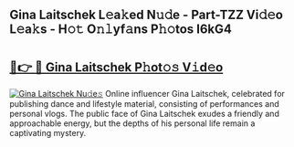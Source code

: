 ## Gina Laitschek L𝚎a𝚔ed N𝚞𝚍e - Part-TZZ Vi𝚍𝚎o L𝚎a𝚔s - H𝚘𝚝 O𝚗𝚕yf𝚊ns P𝚑𝚘tos I6kG4

# <h2><a href="http://kf3z1tz.oniu.top/?m=Gina+Laitschek">🔗👉 🔴 Gina Laitschek P𝚑ot𝚘𝚜 V𝚒d𝚎o</a></h2>

[![Gina Laitschek Nu𝚍e𝚜](https://i.imgur.com/0qMVB7G.gif)](http://kf3z1tz.oniu.top/?m=Gina+Laitschek)
Online influencer Gina Laitschek, celebrated for publishing dance and lifestyle material, consisting of performances and personal vlogs. The public face of Gina Laitschek exudes a friendly and approachable energy, but the depths of his personal life remain a captivating mystery.  
